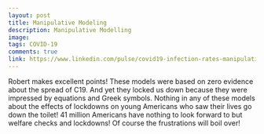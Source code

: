```yaml
---
layout: post
title: Manipulative Modeling
description: Manipulative Modelling
image: 
tags: COVID-19
comments: true
link: https://www.linkedin.com/pulse/covid19-infection-rates-manipulative-modeling-vaccine-robert-leon/
---
```

Robert makes excellent points! These models were based on zero evidence
about the spread of C19. And yet they locked us down because they were
impressed by equations and Greek symbols. Nothing in any of these models
about the effects of lockdowns on young Americans who saw their lives go
down the toilet! 41 million Americans have nothing to look forward to
but welfare checks and lockdowns! Of course the frustrations will boil
over!
